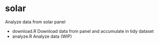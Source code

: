 # solar
Analyze data from solar panel

 * download.R   Download data from panel and accumulate in tidy dataset
 * analyze.R    Analyze data (WIP)
